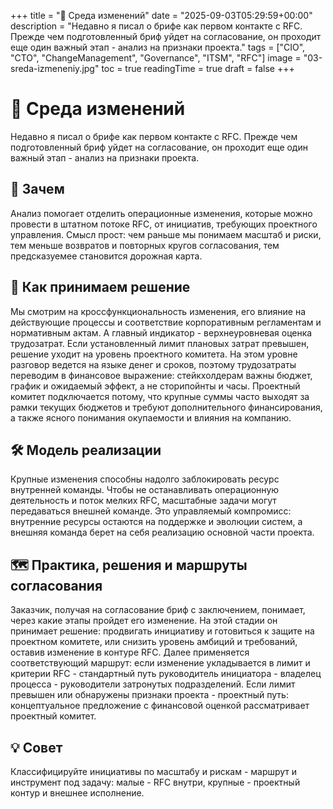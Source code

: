 +++
title = "🧭 Среда изменений"
date = "2025-09-03T05:29:59+00:00"
description = "Недавно я писал о брифе как первом контакте с RFC. Прежде чем подготовленный бриф уйдет на согласование, он проходит еще один важный этап - анализ на признаки проекта."
tags = ["CIO", "CTO", "ChangeManagement", "Governance", "ITSM", "RFC"]
image = "03-sreda-izmeneniy.jpg"
toc = true
readingTime = true
draft = false
+++

# 🧭 Среда изменений  
  
Недавно я писал о брифе как первом контакте с RFC. Прежде чем подготовленный бриф уйдет на согласование, он проходит еще один важный этап - анализ на признаки проекта.  
  
## 🎯 Зачем  
Анализ помогает отделить операционные изменения, которые можно провести в штатном потоке RFC, от инициатив, требующих проектного управления. Смысл прост: чем раньше мы понимаем масштаб и риски, тем меньше возвратов и повторных кругов согласования, тем предсказуемее становится дорожная карта.  
  
## 🧮 Как принимаем решение  
Мы смотрим на кроссфункциональность изменения, его влияние на действующие процессы и соответствие корпоративным регламентам и нормативным актам. А главный индикатор - верхнеуровневая оценка трудозатрат. Если установленный лимит плановых затрат превышен, решение уходит на уровень проектного комитета. На этом уровне разговор ведется на языке денег и сроков, поэтому трудозатраты переводим в финансовое выражение: стейкхолдерам важны бюджет, график и ожидаемый эффект, а не сторипойнты и часы. Проектный комитет подключается потому, что крупные суммы часто выходят за рамки текущих бюджетов и требуют дополнительного финансирования, а также ясного понимания окупаемости и влияния на компанию.  
  
## 🛠️ Модель реализации  
Крупные изменения способны надолго заблокировать ресурс внутренней команды. Чтобы не останавливать операционную деятельность и поток мелких RFC, масштабные задачи могут передаваться внешней команде. Это управляемый компромисс: внутренние ресурсы остаются на поддержке и эволюции систем, а внешняя команда берет на себя реализацию основной части проекта.  
  
## 🗺️ Практика, решения и маршруты согласования  
Заказчик, получая на согласование бриф с заключением, понимает, через какие этапы пройдет его изменение. На этой стадии он принимает решение: продвигать инициативу и готовиться к защите на проектном комитете, или снизить уровень амбиций и требований, оставив изменение в контуре RFC. Далее применяется соответствующий маршрут: если изменение укладывается в лимит и критерии RFC - стандартный путь руководитель инициатора - владелец процесса - руководители затронутых подразделений. Если лимит превышен или обнаружены признаки проекта - проектный путь: концептуальное предложение с финансовой оценкой рассматривает проектный комитет.  
  
## 💡 Совет  
Классифицируйте инициативы по масштабу и рискам - маршрут и инструмент под задачу: малые - RFC внутри, крупные - проектный контур и внешнее исполнение.  
